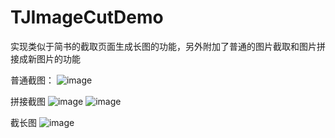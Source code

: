 # TJImageCutDemo
实现类似于简书的截取页面生成长图的功能，另外附加了普通的图片截取和图片拼接成新图片的功能

普通截图：
![image](https://github.com/JoshPellTan/TJSelector/raw/master/IMG_2982.JPG)

拼接截图
![image](https://github.com/JoshPellTan/TJSelector/raw/master/IMG_2983.JPG)
![image](https://github.com/JoshPellTan/TJSelector/raw/master/IMG_2984.JPG)

截长图
![image](https://github.com/JoshPellTan/TJSelector/raw/master/IMG_2981.JPG)

